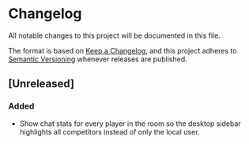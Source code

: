 # Changelog

All notable changes to this project will be documented in this file.

The format is based on [Keep a Changelog](https://keepachangelog.com/en/1.1.0/),
and this project adheres to [Semantic Versioning](https://semver.org/spec/v2.0.0.html) whenever releases are published.

## [Unreleased]

### Added

- Show chat stats for every player in the room so the desktop sidebar highlights all competitors instead of only the local user.
